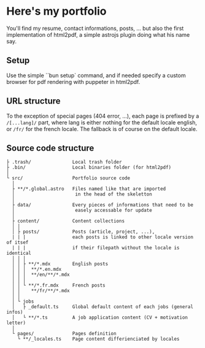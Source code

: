 # Here's my portfolio

You'll find my resume, contact informations, posts, ...
but also the first implementation of html2pdf, a simple
astrojs plugin doing what his name say.

## Setup

Use the simple ``bun setup` command, and
if needed specify a custom browser for pdf rendering
with puppeter in html2pdf.

## URL structure

To the exception of special pages (404 error, ...),
each page is prefixed by a `/[...lang]/` part, where lang
is either nothing for the default locale english,
or `/fr/` for the french locale. The fallback is of course on the default locale.

## Source code structure

```
├ .trash/               Local trash folder
├ .bin/                 Local binaries folder (for html2pdf)
│
└ src/                  Portfolio source code
  │
  ├ **/*.global.astro   Files named like that are imported
  │                      in the head of the skeletton
  │
  ├ data/               Every pieces of informations that need to be
  │                      easely accessable for update
  │
  ├ content/            Content collections
  │ │
  │ ├ posts/            Posts (article, project, ...),
  | | |                 each posts is linked to other locale version of itsef
  | | |                 if their filepath without the locale is identical
  │ │ │
  │ │ ├ **/*.mdx        English posts
  │ │ │  **/*.en.mdx
  │ │ │  **/en/**/*.mdx
  │ │ │
  │ │ └ **/*.fr.mdx     French posts
  │ │    **/fr/**/*.mdx
  │ │
  │ └ jobs
  │   ├ _default.ts     Global default content of each jobs (general infos)
  │   └ **/*.ts         A job application content (CV + motivation letter)
  │
  └ pages/              Pages definition
    └ **/_locales.ts    Page content differienciated by locales
```
